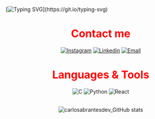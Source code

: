 [![Typing SVG](https://readme-typing-svg.herokuapp.com/?color=E6E6FA&size=40&center=true&vCenter=true&width=1000&lines=Hello!+I'm+Carlos+Abrantes;I.T.+Student+(⌐□_□))](https://git.io/typing-svg)

<div align="center">

<h1><font color="red">Contact me</font></h1>

[![Instagram](https://img.shields.io/badge/Instagram-E6E6FA?style=for-the-badge&logo=instagram&logoColor=black)](https://www.instagram.com/carlosabrantes_/)
[![Linkedin](https://img.shields.io/badge/LinkedIn-E6E6FA?style=for-the-badge&logo=linkedin&logoColor=black)](https://www.linkedin.com/in/carlos-henrique-duarte-abrantes-1b726626a/)
[![Email](https://img.shields.io/badge/Gmail-E6E6FA?style=for-the-badge&logo=gmail&logoColor=black)](mailto:carlosduartee128@gmail.com)

<div align="center">
  
<h1><font color="red">Languages & Tools</font></h1>

<img alt="C" src="https://img.shields.io/badge/C-E6E6FA?style=for-the-badge&logo=c&logoColor=black"/>
<img alt="Python" src="https://img.shields.io/badge/python-E6E6FA?style=for-the-badge&logo=python&logoColor=black"/>
<img alt="React" src="https://img.shields.io/badge/React-E6E6FA?style=for-the-badge&logo=react&logoColor=black"/>

  
<br>![carlosabrantesdev_GitHub stats](https://github-readme-stats.vercel.app/api?username=carlosabrantesdev&show_icons=true&theme=white)
